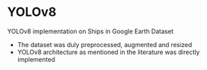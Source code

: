 # YOLOv8
YOLOv8 implementation on Ships in Google Earth Dataset

- The dataset was duly preprocessed, augmented and resized
- YOLOv8 architecture as mentioned in the literature was directly implemented
